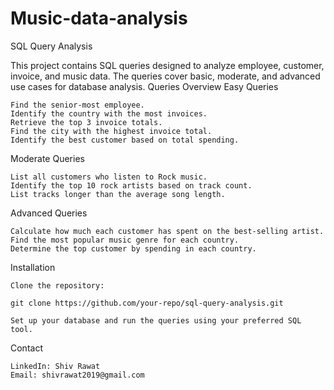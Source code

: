 # Music-data-analysis

SQL Query Analysis

This project contains SQL queries designed to analyze employee, customer, invoice, and music data. The queries cover basic, moderate, and advanced use cases for database analysis.
Queries Overview
Easy Queries

    Find the senior-most employee.
    Identify the country with the most invoices.
    Retrieve the top 3 invoice totals.
    Find the city with the highest invoice total.
    Identify the best customer based on total spending.

Moderate Queries

    List all customers who listen to Rock music.
    Identify the top 10 rock artists based on track count.
    List tracks longer than the average song length.

Advanced Queries

    Calculate how much each customer has spent on the best-selling artist.
    Find the most popular music genre for each country.
    Determine the top customer by spending in each country.

Installation

    Clone the repository:

    git clone https://github.com/your-repo/sql-query-analysis.git

    Set up your database and run the queries using your preferred SQL tool.

Contact

    LinkedIn: Shiv Rawat
    Email: shivrawat2019@gmail.com

